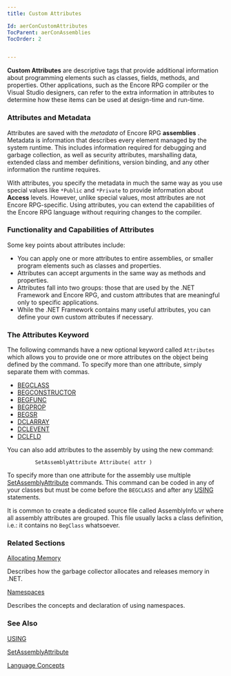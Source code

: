 ```yaml
---
title: Custom Attributes

Id: aerConCustomAttributes
TocParent: aerConAssemblies
TocOrder: 2


---
```


**Custom Attributes** are descriptive tags that provide additional information about programming elements such as classes, fields, methods, and properties. Other applications, such as the Encore RPG compiler or the Visual Studio designers, can refer to the extra information in attributes to determine how these items can be used at design-time and run-time. 

### Attributes and Metadata
Attributes are saved with the *metadata* of Encore RPG **assemblies** . Metadata is information that describes every element managed by the system runtime. This includes information required for debugging and garbage collection, as well as security attributes, marshalling data, extended class and member definitions, version binding, and any other information the runtime requires. 

With attributes, you specify the metadata in much the same way as you use special values like ```*Public``` and ```*Private``` to provide information about **Access** levels. However, unlike special values, most attributes are not Encore RPG-specific. Using attributes, you can extend the capabilities of the Encore RPG language without requiring changes to the compiler. 

### Functionality and Capabilities of Attributes
Some key points about attributes include: 

- You can apply one or more attributes to entire assemblies, or smaller program
                elements such as classes and properties.
- Attributes can accept arguments in the same way as methods and properties.
- Attributes fall into two groups: those that are used by the .NET Framework and
                Encore RPG, and custom attributes that are meaningful only to specific
                applications.
- While the .NET Framework contains many useful attributes, you can define your
                own custom attributes if necessary.

### The Attributes Keyword
The following commands have a new optional keyword called ```Attributes``` which allows you to provide one or more attributes on the object being defined by the command. To specify more than one attribute, simply separate them with commas. 

- [BEGCLASS](BEGCLASS.html)
- [BEGCONSTRUCTOR](BEGCONSTRUCTOR.html)
- [BEGFUNC](BEGFUNC.html)
- [BEGPROP](BEGPROP.html)
- [BEGSR](BEGSR.html)
- [DCLARRAY](DCLARRAY.html)
- [DCLEVENT](DCLEVENT.html)
- [DCLFLD](DCLFLD.html)

You can also add attributes to the assembly by using the new command:

```
         SetAssemblyAttribute Attribute( attr )
```

To specify more than one attribute for the assembly use multiple [SetAssemblyAttribute](SETASSEMBLYATTRIBUTE.html) commands. This command can be coded in any of your classes but must be come before the ```BEGCLASS``` and after any [USING](USING.html) statements. 

It is common to create a dedicated source file called AssemblyInfo.vr where all assembly attributes are grouped. This file usually lacks a class definition, i.e.: it contains no ```BegClass``` whatsoever. 

### Related Sections

[Allocating Memory](ecrConAllocatingMemory.html)

Describes how the garbage collector allocates and releases memory in .NET.


[Namespaces](ecrConNamespacesStart.html)

Describes the concepts and declaration of using namespaces.


### See Also
[USING](USING.html)

[SetAssemblyAttribute](SETASSEMBLYATTRIBUTE.html)

[Language Concepts](ecrConLanguageConceptsMain.html) 
